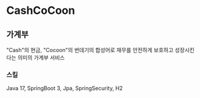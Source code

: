 # CashCoCoon

## 가계부
"Cash"의 현금, "Cocoon"의 번데기의 합성어로 재무를 안전하게 보호하고 성장시킨다는 의미의 가계부 서비스

### 스킬
Java 17, SpringBoot 3, Jpa, SpringSecurity, H2
